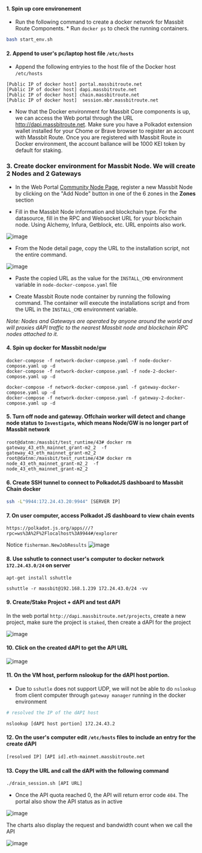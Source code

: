 #### 1. Spin up core environement

* Run the following command to create a docker network for Massbit Route Components. * Run `docker ps` to check the running containers. 

```sh
bash start_env.sh
```

#### 2. Append to user's pc/laptop host file `/etc/hosts`

* Append the following entryies to the host file of the Docker host `/etc/hosts`

```
[Public IP of docker host] portal.massbitroute.net
[Public IP of docker host] dapi.massbitroute.net
[Public IP of docker host] chain.massbitroute.net
[Public IP of docker host]  session.mbr.massbitroute.net
```

* Now that the Docker environment for Massbit Core components is up, we can access the Web portal through the URL http://dapi.massbitroute.net. Make sure you have a Polkadot extension wallet installed for your Chome or Brave browser to register an account with Massbit Route. Once you are registered with Massbit Route in Docker environment, the account ballance will be 1000 KEI token by default for staking.

### 3. Create docker environment for Massbit Node. We will create 2 Nodes and 2 Gateways

* In the Web Portal [Community Node Page](http://dapi.massbitroute.net/nodes), register a new Massbit Node by clicking on the "Add Node" button in one of the 6 zones in the **Zones** section


* Fill in the Massbit Node information and blockchain type. For the datasource, fill in the RPC and Websocket URL for your blockchain node. Using Alchemy, Infura, Getblock, etc. URL enpoints also work.
 
![image](https://user-images.githubusercontent.com/6365545/179483396-ede89873-42fb-4e7f-9b51-db04cf03c49f.png)

* From the Node detail page, copy the URL to the installation script, not the entire command.

![image](https://user-images.githubusercontent.com/6365545/179504774-822fc685-f2b1-4c23-8aaf-612e44d3864a.png)

* Paste the copied URL as the value for the `INSTALL_CMD` environment variable in `node-docker-compose.yaml`  file

* Create Massbit Route node container by running the following command. The container will execute the installations script and from the URL in the `INSTALL_CMD` environment variable.

*Note: Nodes and Gateways are operated by anyone around the world and will proxies dAPI traffic to the nearest Massbit node and blockchain RPC nodes attached to it.* 

#### 4. Spin up docker for Massbit node/gw
```
docker-compose -f network-docker-compose.yaml -f node-docker-compose.yaml up -d 
docker-compose -f network-docker-compose.yaml -f node-2-docker-compose.yaml up -d 

docker-compose -f network-docker-compose.yaml -f gateway-docker-compose.yaml up -d 
docker-compose -f network-docker-compose.yaml -f gateway-2-docker-compose.yaml up -d 
```

#### 5. Turn off node and gateway. Offchain worker will detect and change node status to `Investigate`, which means Node/GW is no longer part of Massbit network

```
root@datnm:/massbit/test_runtime/43# docker rm gateway_43_eth_mainnet_grant-m2_2  -f
gateway_43_eth_mainnet_grant-m2_2
root@datnm:/massbit/test_runtime/43# docker rm node_43_eth_mainnet_grant-m2_2  -f
node_43_eth_mainnet_grant-m2_2
```
#### 6. Create SSH tunnel to connect to PolkadotJS dashboard to Massbit Chain docker

```sh
ssh -L"9944:172.24.43.20:9944" [SERVER IP]
```

#### 7. On user computer, access Polkadot JS dashboard to view chain events 

`https://polkadot.js.org/apps///?rpc=ws%3A%2F%2Flocalhost%3A9944#/explorer`

Notice `fisherman.NewJobResults`
![image](https://user-images.githubusercontent.com/6365545/192491644-a897cff3-5198-474c-ab49-19f4bb4bca8f.png)


#### 8. Use sshutle to connect user's computer to docker network `172.24.43.0/24` on server

```
apt-get install sshuttle

sshuttle -r massbit@192.168.1.239 172.24.43.0/24 -vv
```

#### 9. Create/Stake Project + dAPI and test dAPI

In the web portal `http://dapi.massbitroute.net/projects`, create a new project, make sure the project is `staked`, then create a dAPI for the project

![image](https://user-images.githubusercontent.com/6365545/192678344-48af44d8-c484-4d20-9c34-ba00eba2de47.png)

#### 10. Click on the created dAPI to get the API URL

![image](https://user-images.githubusercontent.com/6365545/192678477-163005b9-807f-4763-b2ef-ba1b8edd5a46.png)

#### 11. On the VM host, perform nslookup for the dAPI host portion. 

* Due to `sshutle` does not support UDP, we will not be able to do `nslookup` from client computer through `gateway manager` running in the docker environment

```sh
# resolved the IP of the dAPI host 

nslookup [dAPI host portion] 172.24.43.2
```

#### 12. On the user's computer edit `/etc/hosts` files to include an entry for the create dAPI

```sh
[resolved IP] [API id].eth-mainnet.massbitroute.net
```

#### 13. Copy the URL and call the dAPI with the following command

```sh
./drain_session.sh [API URL]
```

* Once the API quota reached 0, the API will return error code `404`. The portal also show the API status as in active

![image](https://user-images.githubusercontent.com/6365545/192676982-9a73bfcb-fd57-4863-836f-b76197ed303a.png)

The charts also display the request and bandwidth count when we call the API

![image](https://user-images.githubusercontent.com/6365545/192683264-41527e6c-6661-45a5-aa65-efe20c1cafdd.png)


